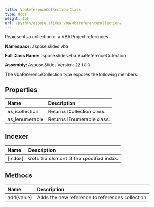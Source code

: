 ```yaml
---
title: VbaReferenceCollection Class
type: docs
weight: 150
url: /python/aspose.slides.vba/vbareferencecollection/
---
```


Represents a collection of a VBA Project references.

**Namespace:** [aspose.slides.vba](/python/aspose.slides.vba/)

**Full Class Name:** aspose.slides.vba.VbaReferenceCollection

**Assembly:**  Aspose.Slides Version: 22.1.0.0

The VbaReferenceCollection type exposes the following members:
## **Properties**
|**Name**|**Description**|
| :- | :- |
|as_icollection|Returns ICollection class.|
|as_ienumerable|Returns IEnumerable class.|
## **Indexer**
|**Name**|**Description**|
| :- | :- |
|[index]|Gets the element at the specified index.|
## **Methods**
|**Name**|**Description**|
| :- | :- |
|add(value)|Adds the new reference to references collection|
